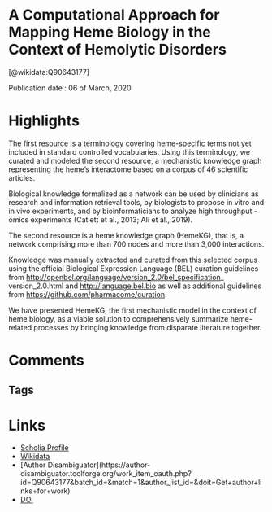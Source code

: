 
A Computational Approach for Mapping Heme Biology in the Context of Hemolytic Disorders
=======================================================================================
  
  [@wikidata:Q90643177]  
  
Publication date : 06 of March, 2020  

# Highlights

The first resource is a terminology
covering heme-specific terms not yet included in standard controlled vocabularies.
Using this terminology, we curated and modeled the second resource, a mechanistic
knowledge graph representing the heme’s interactome based on a corpus of 46
scientific articles.

Biological knowledge formalized as a network can be used
by clinicians as research and information retrieval tools,
by biologists to propose in vitro and in vivo experiments,
and by bioinformaticians to analyze high throughput -omics
experiments (Catlett et al., 2013; Ali et al., 2019).

The second resource is a heme knowledge graph (HemeKG), that is, a
network comprising more than 700 nodes and more than 3,000
interactions.

Knowledge was manually extracted
and curated from this selected corpus using the official
Biological Expression Language (BEL) curation guidelines
from http://openbel.org/language/version_2.0/bel_specification_
version_2.0.html and http://language.bel.bio as well as additional
guidelines from https://github.com/pharmacome/curation.

We have presented HemeKG, the first mechanistic model in the
context of heme biology, as a viable solution to comprehensively
summarize heme-related processes by bringing knowledge from
disparate literature together.


# Comments

## Tags

# Links
  
 * [Scholia Profile](https://scholia.toolforge.org/work/Q90643177)  
 * [Wikidata](https://www.wikidata.org/wiki/Q90643177)  
 * [Author Disambiguator](https://author-
disambiguator.toolforge.org/work_item_oauth.php?id=Q90643177&batch_id=&match=1&author_list_id=&doit=Get+author+links+for+work)  
 * [DOI](https://doi.org/10.3389/FBIOE.2020.00074)  
